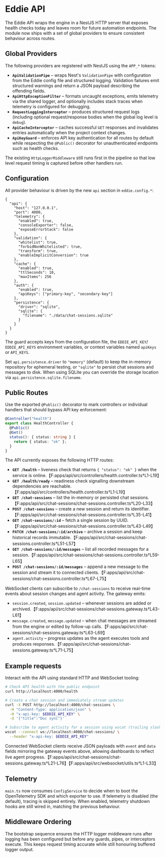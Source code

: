 # Eddie API

The Eddie API wraps the engine in a NestJS HTTP server that exposes health
checks today and leaves room for future automation endpoints. The module now
ships with a set of global providers to ensure consistent behaviour across
routes.

## Global Providers

The following providers are registered with NestJS using the `APP_*` tokens:

- **`ApiValidationPipe`** – wraps Nest's `ValidationPipe` with configuration from
  the Eddie config file and structured logging. Validation failures emit
  structured warnings and return a JSON payload describing the offending fields.
- **`ApiHttpExceptionFilter`** – formats uncaught exceptions, emits telemetry via
  the shared logger, and optionally includes stack traces when telemetry is
  configured for debugging.
- **`RequestLoggingInterceptor`** – produces structured request logs (including
  optional request/response bodies when the global log level is `debug`).
- **`ApiCacheInterceptor`** – caches successful `GET` responses and invalidates
  entries automatically when the project context changes.
- **`ApiKeyGuard`** – enforces API key authentication for all routes by default
  while respecting the `@Public()` decorator for unauthenticated endpoints such
  as health checks.

The existing `HttpLoggerMiddleware` still runs first in the pipeline so that low
level request timing is captured before other handlers run.

## Configuration

All provider behaviour is driven by the new `api` section in `eddie.config.*`:

```jsonc
{
  "api": {
    "host": "127.0.0.1",
    "port": 4000,
    "telemetry": {
      "enabled": true,
      "consoleExporter": false,
      "exposeErrorStack": false
    },
    "validation": {
      "whitelist": true,
      "forbidNonWhitelisted": true,
      "transform": true,
      "enableImplicitConversion": true
    },
    "cache": {
      "enabled": true,
      "ttlSeconds": 10,
      "maxItems": 256
    },
    "auth": {
      "enabled": true,
      "apiKeys": ["primary-key", "secondary-key"]
    },
    "persistence": {
      "driver": "sqlite",
      "sqlite": {
        "filename": "./data/chat-sessions.sqlite"
      }
    }
  }
}
```

The guard accepts keys from the configuration file, the `EDDIE_API_KEY`/
`EDDIE_API_KEYS` environment variables, or context variables named `apiKeys` or
`API_KEYS`.

Set `api.persistence.driver` to `"memory"` (default) to keep the in-memory
repository for ephemeral testing, or `"sqlite"` to persist chat sessions and
messages to disk. When using SQLite you can override the storage location via
`api.persistence.sqlite.filename`.

## Public Routes

Use the exported `@Public()` decorator to mark controllers or individual
handlers that should bypass API key enforcement:

```ts
@Controller("health")
export class HealthController {
  @Public()
  @Get()
  status(): { status: string } {
    return { status: "ok" };
  }
}
```

The API currently exposes the following HTTP routes:

- **`GET /health`** – liveness check that returns `{ "status": "ok" }` when the
  service is online.【F:apps/api/src/controllers/health.controller.ts†L1-L19】
- **`GET /health/ready`** – readiness check signalling downstream dependencies
  are reachable.【F:apps/api/src/controllers/health.controller.ts†L1-L19】
- **`GET /chat-sessions`** – list the in-memory or persisted chat sessions.【F:apps/api/src/chat-sessions/chat-sessions.controller.ts†L20-L33】
- **`POST /chat-sessions`** – create a new session and return its identifier.【F:apps/api/src/chat-sessions/chat-sessions.controller.ts†L35-L41】
- **`GET /chat-sessions/:id`** – fetch a single session by UUID.【F:apps/api/src/chat-sessions/chat-sessions.controller.ts†L43-L49】
- **`PATCH /chat-sessions/:id/archive`** – archive a session and keep historical
  records immutable.【F:apps/api/src/chat-sessions/chat-sessions.controller.ts†L51-L57】
- **`GET /chat-sessions/:id/messages`** – list all recorded messages for a
  session.【F:apps/api/src/chat-sessions/chat-sessions.controller.ts†L59-L65】
- **`POST /chat-sessions/:id/messages`** – append a new message to the session
  and stream it to connected clients.【F:apps/api/src/chat-sessions/chat-sessions.controller.ts†L67-L75】

WebSocket clients can subscribe to `/chat-sessions` to receive real-time events
about session changes and agent activity. The gateway emits:

- `session.created`, `session.updated` – whenever sessions are added or
  archived.【F:apps/api/src/chat-sessions/chat-sessions.gateway.ts†L43-L61】
- `message.created`, `message.updated` – when chat messages are streamed from
  the engine or edited by follow-up calls.【F:apps/api/src/chat-sessions/chat-sessions.gateway.ts†L63-L69】
- `agent.activity` – progress updates as the agent executes tools and produces
  responses.【F:apps/api/src/chat-sessions/chat-sessions.gateway.ts†L71-L75】

## Example requests

Interact with the API using standard HTTP and WebSocket tooling:

```bash
# Check API health with the public endpoint
curl http://localhost:4000/health

# Create a chat session and immediately stream updates
curl -X POST http://localhost:4000/chat-sessions \
  -H "Content-Type: application/json" \
  -H "x-api-key: $EDDIE_API_KEY" \
  -d '{"title":"Doc sync"}'

# Subscribe to agent activity for a session using wscat (trailing slash optional)
wscat --connect ws://localhost:4000/chat-sessions/ \
  --header "x-api-key: $EDDIE_API_KEY"
```

Connected WebSocket clients receive JSON payloads with `event` and `data` fields
mirroring the gateway events above, allowing dashboards to reflect live agent
progress.【F:apps/api/src/chat-sessions/chat-sessions.gateway.ts†L21-L76】【F:apps/api/src/websocket/utils.ts†L1-L33】

## Telemetry

`main.ts` now consumes `ConfigService` to decide when to boot the OpenTelemetry
SDK and which exporter to use. If telemetry is disabled (the default), tracing
is skipped entirely. When enabled, telemetry shutdown hooks are still wired in,
matching the previous behaviour.

## Middleware Ordering

The bootstrap sequence ensures the HTTP logger middleware runs after logging has
been configured but before any guards, pipes, or interceptors execute. This
keeps request timing accurate while still honouring buffered logger output.
